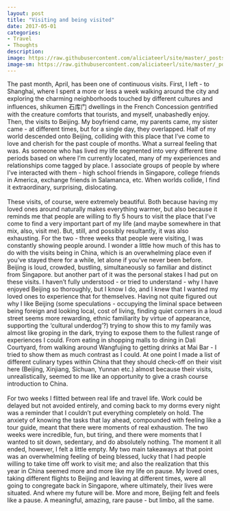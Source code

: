 ```yaml
---
layout: post
title: "Visiting and being visited"
date: 2017-05-01
categories:
- Travel
- Thoughts
description:
image: https://raw.githubusercontent.com/aliciateerl/site/master/_posts/picture/burma.JPG
image-sm: https://raw.githubusercontent.com/aliciateerl/site/master/_posts/picture/burma.JPG
---
```

The past month, April, has been one of continuous visits. First, I left - to Shanghai, where I spent a more or less a week walking around the city and exploring the charming neighborhoods touched by different cultures and influences, shikumen 石库门 dwellings in the French Concession gentrified with the creature comforts that tourists, and myself, unabashedly enjoy. Then, the visits to Beijing. My boyfriend came, my parents came, my sister came - at different times, but for a single day, they overlapped. Half of my world descended onto Beijing, colliding with this place that I’ve come to love and cherish for the past couple of months. What a surreal feeling that was. As someone who has lived my life segmented into very different time periods based on where I’m currently located, many of my experiences and relationships come tagged by place. I associate groups of people by where I’ve interacted with them - high school friends in Singapore, college friends in America, exchange friends in Salamanca, etc. When worlds collide, I find it extraordinary, surprising, dislocating.
<br> <br>
These visits, of course, were extremely beautiful. Both because having my loved ones around naturally makes everything warmer, but also because it reminds me that people are willing to fly 5 hours to visit the place that I’ve come to find a very important part of my life (and maybe somewhere in that mix, also, visit me). But, still, and possibly resultantly, it was also exhausting. For the two - three weeks that people were visiting, I was constantly showing people around. I wonder a little how much of this has to do with the visits being in China, which is an overwhelming place even if you’ve stayed there for a while, let alone if you’ve never been before. Beijing is loud, crowded, bustling, simultaneously so familiar and distinct from Singapore. but another part of it was the personal stakes I had put on these visits. I haven’t fully understood - or tried to understand - why I have enjoyed Beijing so thoroughly, but I know I do, and I knew that I wanted my loved ones to experience that for themselves. Having not quite figured out why I like Beijing (some speculations - occupying the liminal space between being foreign and looking local, cost of living, finding quiet corners in a loud street seems more rewarding, ethnic familiarity by virtue of appearance, supporting the ‘cultural underdog’?)  trying to show this to my family was almost like groping in the dark, trying to expose them to the fullest range of experiences I could. From eating in shopping malls to dining in Dali Courtyard, from walking around Wangfujing to getting drinks at Mai Bar - I tried to show them as much contrast as I could. At one point I made a list of different culinary types within China that they should check-off on their visit here (Beijing, Xinjiang, Sichuan, Yunnan etc.) almost because their visits, unrealistically, seemed to me like an opportunity to give a crash course introduction to China.
<br><br>
For two weeks I flitted between real life and travel life. Work could be delayed but not avoided entirely, and coming back to my dorms every night was a reminder that I couldn’t put everything completely on hold. The anxiety of knowing the tasks that lay ahead, compounded with feeling like a tour guide, meant that there were moments of real exhaustion. The two weeks were incredible, fun, but tiring, and there were moments that I wanted to sit down, sedentary, and do absolutely nothing. The moment it all ended, however, I felt a little empty. My two main takeaways at that point was an overwhelming feeling of being blessed, lucky that I had people willing to take time off work to visit me; and also the realization that this year in China seemed more and more like my life on pause. My loved ones, taking different flights to Beijing and leaving at different times, were all going to congregate back in Singapore, where ultimately, their lives were situated. And where my future will be. More and more, Beijing felt and feels like a pause. A meaningful, amazing, rare pause - but limbo, all the same.
